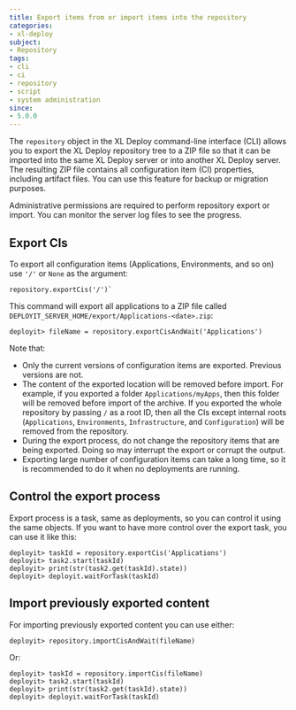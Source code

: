 ```yaml
---
title: Export items from or import items into the repository
categories:
- xl-deploy
subject:
- Repository
tags:
- cli
- ci
- repository
- script
- system administration
since:
- 5.0.0
---
```


The `repository` object in the XL Deploy command-line interface (CLI) allows you to export the XL Deploy repository tree to a ZIP file so that it can be imported into the same XL Deploy server or into another XL Deploy server. The resulting ZIP file contains all configuration item (CI) properties, including artifact files. You can use this feature for backup or migration purposes.

Administrative permissions are required to perform repository export or import. You can monitor the server log files to see the progress.

## Export CIs

To export all configuration items (Applications, Environments, and so on) use `'/'` or `None` as the argument:

    repository.exportCis('/')`

This command will export all applications to a ZIP file called `DEPLOYIT_SERVER_HOME/export/Applications-<date>.zip`:

	deployit> fileName = repository.exportCisAndWait('Applications')

Note that:

* Only the current versions of configuration items are exported. Previous versions are not.
* The content of the exported location will be removed before import. For example, if you exported a folder `Applications/myApps`, then this folder will be removed before import of the archive. If you exported the whole repository by passing `/` as a root ID, then all the CIs except internal roots (`Applications`, `Environments`, `Infrastructure`, and `Configuration`) will be removed from the repository.
* During the export process, do not change the repository items that are being exported. Doing so may interrupt the export or corrupt the output.
* Exporting large number of configuration items can take a long time, so it is recommended to do it when no deployments are running.

## Control the export process

Export process is a task, same as deployments, so you can control it using the same objects. If you want to have more control over the export task, you can use it like this:

	deployit> taskId = repository.exportCis('Applications')
	deployit> task2.start(taskId)
	deployit> print(str(task2.get(taskId).state))
	deployit> deployit.waitForTask(taskId)

## Import previously exported content

For importing previously exported content you can use either:

	deployit> repository.importCisAndWait(fileName)

Or:

	deployit> taskId = repository.importCis(fileName)
	deployit> task2.start(taskId)
	deployit> print(str(task2.get(taskId).state))
	deployit> deployit.waitForTask(taskId)
